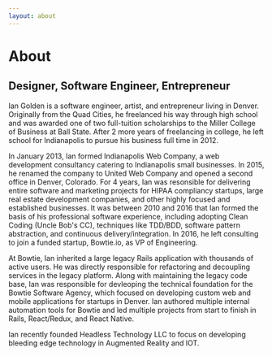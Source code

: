 ```yaml
---
layout: about
---
```


# About

## Designer, Software Engineer, Entrepreneur 

Ian Golden is a software engineer, artist, and entrepreneur living in Denver. Originally from the Quad Cities, he freelanced his way through high school and was awarded one of two full-tuition scholarships to the Miller College of Business at Ball State. After 2 more years of freelancing in college, he left school for Indianapolis to pursue his business full time in 2012.

In January 2013, Ian formed Indianapolis Web Company, a web development consultancy catering to Indianapolis small businesses. In 2015, he renamed the company to United Web Company and opened a second office in Denver, Colorado. For 4 years, Ian was resonsible for delivering entire software and marketing projects for HIPAA compliancy startups, large real estate development companies, and other highly focused and established businesses. It was between 2010 and 2016 that Ian formed the basis of his professional software experience, including adopting Clean Coding (Uncle Bob's CC), techniques like TDD/BDD, software pattern abstraction, and continuous delivery/integration. In 2016, he left consulting to join a funded startup, Bowtie.io, as VP of Engineering.

At Bowtie, Ian inherited a large legacy Rails application with thousands of active users. He was directly responsible for refactoring and decoupling services in the legacy platform. Along with maintaining the legacy code base, Ian was responsible for devleoping the technical foundation for the Bowtie Software Agency, which focused on developing custom web and mobile applications for startups in Denver. Ian authored multiple internal automation tools for Bowtie and led multiple projects from start to finish in Rails, React/Redux, and React Native.

Ian recently founded Headless Technology LLC to focus on developing bleeding edge technology in Augmented Reality and IOT.
